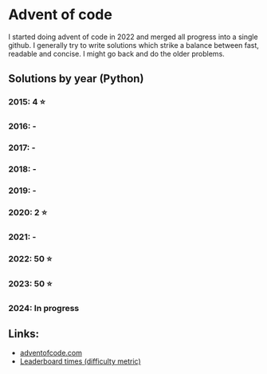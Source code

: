 # Advent of code
I started doing advent of code in 2022 and merged all progress into a single github. I generally try
to write solutions which strike a balance between fast, readable and concise. I might go back and do
the older problems. 

## Solutions by year (Python)
### 2015: 4 ⭐
### 2016: -
### 2017: -
### 2018: -
### 2019: -
### 2020: 2 ⭐
### 2021: -
### 2022: 50 ⭐
### 2023: 50 ⭐
### 2024: In progress

## Links:
- [adventofcode.com](https://adventofcode.com/)
- [Leaderboard times (difficulty metric)](https://aoc.xhyrom.dev/)
